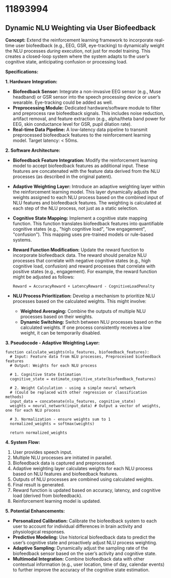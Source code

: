 # 11893994

## Dynamic NLU Weighting via User Biofeedback

**Concept:** Extend the reinforcement learning framework to incorporate real-time user biofeedback (e.g., EEG, GSR, eye-tracking) to dynamically weight the NLU processes *during* execution, not just for model training. This creates a closed-loop system where the system adapts to the user’s cognitive state, anticipating confusion or processing load.

**Specifications:**

**1. Hardware Integration:**

*   **Biofeedback Sensor:** Integrate a non-invasive EEG sensor (e.g., Muse headband) or GSR sensor into the speech processing device or user’s wearable. Eye-tracking could be added as well.
*   **Preprocessing Module:** Dedicated hardware/software module to filter and preprocess raw biofeedback signals.  This includes noise reduction, artifact removal, and feature extraction (e.g., alpha/theta band power for EEG, skin conductance level for GSR, pupil dilation rate).
*   **Real-time Data Pipeline:**  A low-latency data pipeline to transmit preprocessed biofeedback features to the reinforcement learning model.  Target latency: < 50ms.

**2. Software Architecture:**

*   **Biofeedback Feature Integration:** Modify the reinforcement learning model to accept biofeedback features as additional input. These features are concatenated with the feature data derived from the NLU processes (as described in the original patent).
*   **Adaptive Weighting Layer:** Introduce an adaptive weighting layer within the reinforcement learning model. This layer dynamically adjusts the weights assigned to each NLU process based on the combined input of NLU features and biofeedback features.  The weighting is calculated at each step of the NLU process, not just as a static selection.
*   **Cognitive State Mapping:** Implement a cognitive state mapping function. This function translates biofeedback features into quantifiable cognitive states (e.g., "high cognitive load", "low engagement", "confusion").  This mapping uses pre-trained models or rule-based systems.
*   **Reward Function Modification:** Update the reward function to incorporate biofeedback data. The reward should penalize NLU processes that correlate with negative cognitive states (e.g., high cognitive load, confusion) and reward processes that correlate with positive states (e.g., engagement).  For example, the reward function might be adjusted as follows:

    `Reward = AccuracyReward + LatencyReward - CognitiveLoadPenalty`

*   **NLU Process Prioritization:** Develop a mechanism to prioritize NLU processes based on the calculated weights.  This might involve:
    *   **Weighted Averaging:**  Combine the outputs of multiple NLU processes based on their weights.
    *   **Dynamic Switching:**  Switch between NLU processes based on the calculated weights.  If one process consistently receives a low weight, it can be temporarily disabled.

**3. Pseudocode - Adaptive Weighting Layer:**

```
function calculate_weights(nlu_features, biofeedback_features):
  # Input: Feature data from NLU processes, Preprocessed biofeedback features
  # Output: Weights for each NLU process

  # 1. Cognitive State Estimation
  cognitive_state = estimate_cognitive_state(biofeedback_features)

  # 2. Weight Calculation - using a simple neural network
  # (Could be replaced with other regression or classification methods)
  input_data = concatenate(nlu_features, cognitive_state)
  weights = neural_network(input_data) # Output a vector of weights, one for each NLU process

  # 3. Normalization - ensure weights sum to 1
  normalized_weights = softmax(weights)

  return normalized_weights
```

**4. System Flow:**

1.  User provides speech input.
2.  Multiple NLU processes are initiated in parallel.
3.  Biofeedback data is captured and preprocessed.
4.  Adaptive weighting layer calculates weights for each NLU process based on NLU features and biofeedback features.
5.  Outputs of NLU processes are combined using calculated weights.
6.  Final result is generated.
7.  Reward function is updated based on accuracy, latency, and cognitive load (derived from biofeedback).
8.  Reinforcement learning model is updated.

**5. Potential Enhancements:**

*   **Personalized Calibration:**  Calibrate the biofeedback system to each user to account for individual differences in brain activity and physiological responses.
*   **Predictive Modeling:**  Use historical biofeedback data to predict the user’s cognitive state and proactively adjust NLU process weighting.
*   **Adaptive Sampling:** Dynamically adjust the sampling rate of the biofeedback sensor based on the user’s activity and cognitive state.
*   **Multimodal Integration:** Combine biofeedback data with other contextual information (e.g., user location, time of day, calendar events) to further improve the accuracy of the cognitive state estimation.